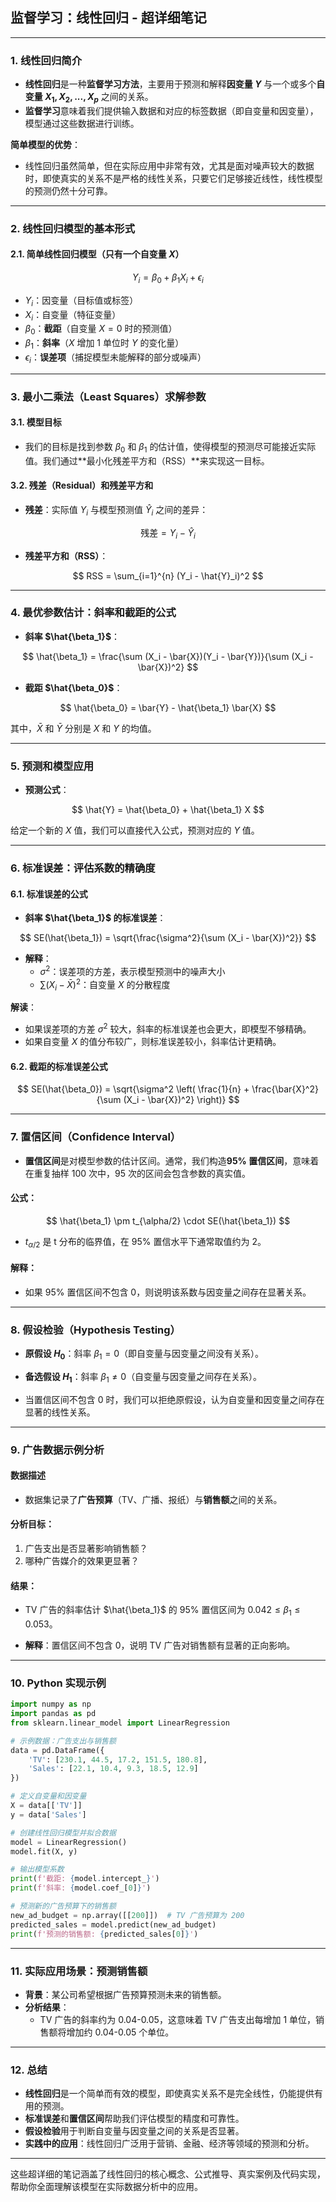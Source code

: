 ## **监督学习：线性回归 - 超详细笔记**

---

### **1. 线性回归简介**

- **线性回归**是一种**监督学习方法**，主要用于预测和解释**因变量 $Y$** 与一个或多个**自变量 $X_1, X_2, ..., X_p$** 之间的关系。  
- **监督学习**意味着我们提供输入数据和对应的标签数据（即自变量和因变量），模型通过这些数据进行训练。

**简单模型的优势**：  
- 线性回归虽然简单，但在实际应用中非常有效，尤其是面对噪声较大的数据时，即使真实的关系不是严格的线性关系，只要它们足够接近线性，线性模型的预测仍然十分可靠。

---

### **2. 线性回归模型的基本形式**

#### **2.1. 简单线性回归模型**（只有一个自变量 $X$）

$$
Y_i = \beta_0 + \beta_1 X_i + \epsilon_i
$$

- $Y_i$：因变量（目标值或标签）  
- $X_i$：自变量（特征变量）  
- $\beta_0$：**截距**（自变量 $X = 0$ 时的预测值）  
- $\beta_1$：**斜率**（$X$ 增加 1 单位时 $Y$ 的变化量）  
- $\epsilon_i$：**误差项**（捕捉模型未能解释的部分或噪声）

---

### **3. 最小二乘法（Least Squares）求解参数**

#### **3.1. 模型目标**
- 我们的目标是找到参数 $\beta_0$ 和 $\beta_1$ 的估计值，使得模型的预测尽可能接近实际值。我们通过**最小化残差平方和（RSS）**来实现这一目标。

#### **3.2. 残差（Residual）和残差平方和**

- **残差**：实际值 $Y_i$ 与模型预测值 $\hat{Y}_i$ 之间的差异：

$$
\text{残差} = Y_i - \hat{Y}_i
$$

- **残差平方和（RSS）**：

$$
RSS = \sum_{i=1}^{n} (Y_i - \hat{Y}_i)^2
$$

---

### **4. 最优参数估计：斜率和截距的公式**

- **斜率 $\hat{\beta_1}$**：

$$
\hat{\beta_1} = \frac{\sum (X_i - \bar{X})(Y_i - \bar{Y})}{\sum (X_i - \bar{X})^2}
$$

- **截距 $\hat{\beta_0}$**：

$$
\hat{\beta_0} = \bar{Y} - \hat{\beta_1} \bar{X}
$$

其中，$\bar{X}$ 和 $\bar{Y}$ 分别是 $X$ 和 $Y$ 的均值。

---

### **5. 预测和模型应用**

- **预测公式**：

$$
\hat{Y} = \hat{\beta_0} + \hat{\beta_1} X
$$

给定一个新的 $X$ 值，我们可以直接代入公式，预测对应的 $Y$ 值。

---

### **6. 标准误差：评估系数的精确度**

#### **6.1. 标准误差的公式**

- **斜率 $\hat{\beta_1}$ 的标准误差**：

$$
SE(\hat{\beta_1}) = \sqrt{\frac{\sigma^2}{\sum (X_i - \bar{X})^2}}
$$

- **解释**：
  - $\sigma^2$：误差项的方差，表示模型预测中的噪声大小  
  - $\sum (X_i - \bar{X})^2$：自变量 $X$ 的分散程度

**解读**：
- 如果误差项的方差 $\sigma^2$ 较大，斜率的标准误差也会更大，即模型不够精确。  
- 如果自变量 $X$ 的值分布较广，则标准误差较小，斜率估计更精确。

#### **6.2. 截距的标准误差公式**

$$
SE(\hat{\beta_0}) = \sqrt{\sigma^2 \left( \frac{1}{n} + \frac{\bar{X}^2}{\sum (X_i - \bar{X})^2} \right)}
$$

---

### **7. 置信区间（Confidence Interval）**

- **置信区间**是对模型参数的估计区间。通常，我们构造**95% 置信区间**，意味着在重复抽样 100 次中，95 次的区间会包含参数的真实值。

#### **公式**：

$$
\hat{\beta_1} \pm t_{\alpha/2} \cdot SE(\hat{\beta_1})
$$

- $t_{\alpha/2}$ 是 t 分布的临界值，在 95% 置信水平下通常取值约为 2。

#### **解释**：
- 如果 95% 置信区间不包含 0，则说明该系数与因变量之间存在显著关系。

---

### **8. 假设检验（Hypothesis Testing）**

- **原假设 $H_0$**：斜率 $\beta_1 = 0$（即自变量与因变量之间没有关系）。
- **备选假设 $H_1$**：斜率 $\beta_1 \neq 0$（自变量与因变量之间存在关系）。

- 当置信区间不包含 0 时，我们可以拒绝原假设，认为自变量和因变量之间存在显著的线性关系。

---

### **9. 广告数据示例分析**

#### **数据描述**
- 数据集记录了**广告预算**（TV、广播、报纸）与**销售额**之间的关系。

#### **分析目标**：
1. 广告支出是否显著影响销售额？  
2. 哪种广告媒介的效果更显著？

#### **结果**：
- TV 广告的斜率估计 $\hat{\beta_1}$ 的 95% 置信区间为 $0.042 \leq \beta_1 \leq 0.053$。

- **解释**：置信区间不包含 0，说明 TV 广告对销售额有显著的正向影响。

---

### **10. Python 实现示例**

```python
import numpy as np
import pandas as pd
from sklearn.linear_model import LinearRegression

# 示例数据：广告支出与销售额
data = pd.DataFrame({
    'TV': [230.1, 44.5, 17.2, 151.5, 180.8],
    'Sales': [22.1, 10.4, 9.3, 18.5, 12.9]
})

# 定义自变量和因变量
X = data[['TV']]
y = data['Sales']

# 创建线性回归模型并拟合数据
model = LinearRegression()
model.fit(X, y)

# 输出模型系数
print(f'截距: {model.intercept_}')
print(f'斜率: {model.coef_[0]}')

# 预测新的广告预算下的销售额
new_ad_budget = np.array([[200]])  # TV 广告预算为 200
predicted_sales = model.predict(new_ad_budget)
print(f'预测的销售额: {predicted_sales[0]}')
```

---

### **11. 实际应用场景：预测销售额**

- **背景**：某公司希望根据广告预算预测未来的销售额。
- **分析结果**：  
  - TV 广告的斜率约为 0.04-0.05，这意味着 TV 广告支出每增加 1 单位，销售额将增加约 0.04-0.05 个单位。

---

### **12. 总结**

- **线性回归**是一个简单而有效的模型，即使真实关系不是完全线性，仍能提供有用的预测。  
- **标准误差**和**置信区间**帮助我们评估模型的精度和可靠性。  
- **假设检验**用于判断自变量与因变量之间的关系是否显著。  
- **实践中的应用**：线性回归广泛用于营销、金融、经济等领域的预测和分析。

---

这些超详细的笔记涵盖了线性回归的核心概念、公式推导、真实案例及代码实现，帮助你全面理解该模型在实际数据分析中的应用。